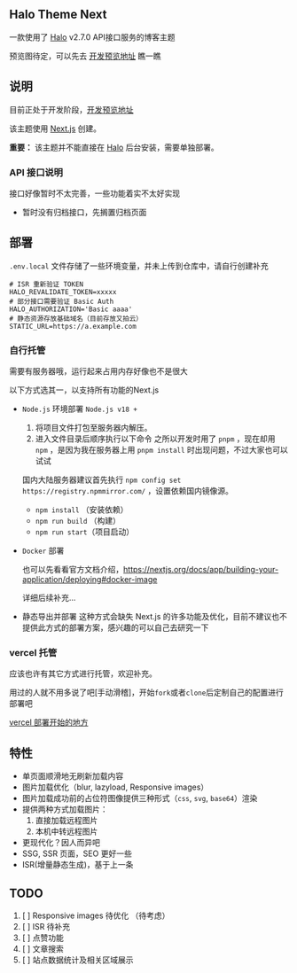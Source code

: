 ## Halo Theme Next

一款使用了 [Halo](https://github.com/halo-dev/halo) v2.7.0 API接口服务的博客主题

预览图待定，可以先去 <a href="https://theme-next-git-dev-gotoobe.vercel.app" target="_blank">开发预览地址</a> 瞧一瞧

## 说明

目前正处于开发阶段，<a href="https://theme-next-git-dev-gotoobe.vercel.app" target="_blank">开发预览地址</a>

该主题使用 [Next.js](https://nextjs.org/) 创建。

**重要：** 该主题并不能直接在 [Halo](https://github.com/halo-dev/halo) 后台安装，需要单独部署。

### API 接口说明

接口好像暂时不太完善，一些功能着实不太好实现

- 暂时没有归档接口，先搁置归档页面

## 部署

`.env.local` 文件存储了一些环境变量，并未上传到仓库中，请自行创建补充

```text
# ISR 重新验证 TOKEN
HALO_REVALIDATE_TOKEN=xxxxx
# 部分接口需要验证 Basic Auth
HALO_AUTHORIZATION='Basic aaaa'
# 静态资源存放基础域名（目前存放又拍云）
STATIC_URL=https://a.example.com
```

### 自行托管

需要有服务器哦，运行起来占用内存好像也不是很大

以下方式选其一，以支持所有功能的Next.js

* `Node.js` 环境部署 `Node.js v18 +`
  1. 将项目文件打包至服务器内解压。
  2. 进入文件目录后顺序执行以下命令
    之所以开发时用了 `pnpm` ，现在却用 `npm` ，是因为我在服务器上用 `pnpm install` 时出现问题，不过大家也可以试试

    国内大陆服务器建议首先执行 `npm config set https://registry.npmmirror.com/` ，设置依赖国内镜像源。
     - `npm install` （安装依赖）
     - `npm run build` （构建）
     - `npm run start`（项目启动）

* `Docker` 部署

   也可以先看看官方文档介绍，https://nextjs.org/docs/app/building-your-application/deploying#docker-image

   详细后续补充...

* 静态导出并部署
  这种方式会缺失 Next.js 的许多功能及优化，目前不建议也不提供此方式的部署方案，感兴趣的可以自己去研究一下

### vercel 托管

应该也许有其它方式进行托管，欢迎补充。

用过的人就不用多说了吧[手动滑稽]，开始`fork`或者`clone`后定制自己的配置进行部署吧

<a href="https://vercel.com/docs/getting-started-with-vercel" target="_blank">vercel 部署开始的地方</a>

## 特性
* 单页面顺滑地无刷新加载内容
* 图片加载优化（blur, lazyload, Responsive images）
* 图片加载成功前的占位符图像提供三种形式（`css`, `svg`, `base64`）渲染
* 提供两种方式加载图片：
  1. 直接加载远程图片
  2. 本机中转远程图片
* 更现代化？因人而异吧
* SSG, SSR 页面，SEO 更好一些
* ISR(增量静态生成)，基于上一条

## TODO
1. [ ] Responsive images 待优化 （待考虑）
2. [ ] ISR 待补充
3. [ ] 点赞功能
4. [ ] 文章搜索
5. [ ] 站点数据统计及相关区域展示